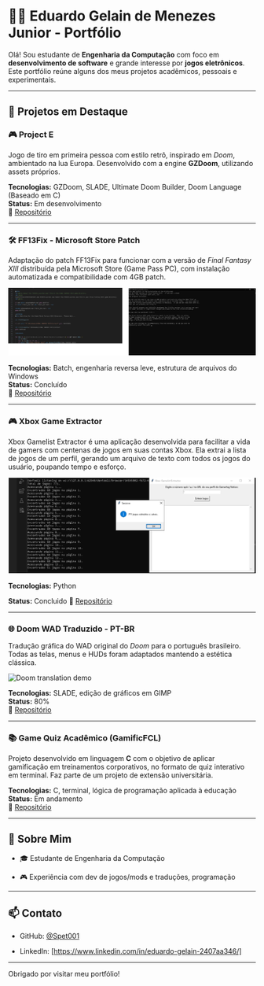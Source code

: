 # 👨‍💻 Eduardo Gelain de Menezes Junior - Portfólio

Olá! Sou estudante de **Engenharia da Computação** com foco em **desenvolvimento de software** e grande interesse por **jogos eletrônicos**. Este portfólio reúne alguns dos meus projetos acadêmicos, pessoais e experimentais.

---

## 🚀 Projetos em Destaque

### 🎮 Project E
Jogo de tiro em primeira pessoa com estilo retrô, inspirado em *Doom*, ambientado na lua Europa. Desenvolvido com a engine **GZDoom**, utilizando assets próprios.

**Tecnologias:** GZDoom, SLADE, Ultimate Doom Builder, Doom Language (Baseado em C)  
**Status:** Em desenvolvimento  
🔗 [Repositório](https://github.com/Spet001/ProjectE)

---

### 🛠️ FF13Fix - Microsoft Store Patch
Adaptação do patch FF13Fix para funcionar com a versão de *Final Fantasy XIII* distribuída pela Microsoft Store (Game Pass PC), com instalação automatizada e compatibilidade com 4GB patch.

![FF13 Demo](Assets/ff13msdemo.png)

**Tecnologias:** Batch, engenharia reversa leve, estrutura de arquivos do Windows  
**Status:** Concluído  
🔗 [Repositório](https://github.com/Spet001/FF13-MS-Store)

---

### 🎮 Xbox Game Extractor
Xbox Gamelist Extractor é uma aplicação desenvolvida para facilitar a vida de gamers com centenas de jogos em suas contas Xbox. Ela extrai a lista de jogos de um perfil, gerando um arquivo de texto com todos os jogos do usuário, poupando tempo e esforço.

![ex Demo](Assets/extrator.png)

**Tecnologias:** Python

**Status:** Concluido
🔗 [Repositório](https://github.com/Spet001/Xbox-Gamelist-Extractor)

---


### 🌐 Doom WAD Traduzido - PT-BR
Tradução gráfica do WAD original do *Doom* para o português brasileiro. Todas as telas, menus e HUDs foram adaptados mantendo a estética clássica.

![Doom translation demo](Assets/demotranslate.gif)

**Tecnologias:** SLADE, edição de gráficos em GIMP  
**Status:** 80%   
🔗 [Repositório](https://github.com/Spet001/Doom-WAD-Traduzido-PTBR)

---

### 📚 Game Quiz Acadêmico (GamificFCL)
Projeto desenvolvido em linguagem **C** com o objetivo de aplicar gamificação em treinamentos corporativos, no formato de quiz interativo em terminal. Faz parte de um projeto de extensão universitária.

**Tecnologias:** C, terminal, lógica de programação aplicada à educação  
**Status:** Em andamento  
🔗 [Repositório](https://github.com/Spet001/GamificFCL)

---

## 🧠 Sobre Mim

- 🎓 Estudante de Engenharia da Computação 

- 🎮 Experiência com dev de jogos/mods e traduções, programação


---

## 📫 Contato

- GitHub: [@Spet001](https://github.com/Spet001)

- LinkedIn: [https://www.linkedin.com/in/eduardo-gelain-2407aa346/]

---

Obrigado por visitar meu portfólio!
